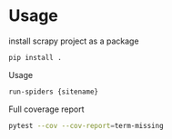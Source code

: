 # Usage
install scrapy project as a package
```bash
pip install .
```
Usage
```bash
run-spiders {sitename}
```

Full coverage report
```bash
pytest --cov --cov-report=term-missing
```